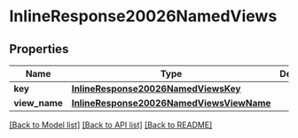 # InlineResponse20026NamedViews

## Properties
Name | Type | Description | Notes
------------ | ------------- | ------------- | -------------
**key** | [**InlineResponse20026NamedViewsKey**](InlineResponse20026NamedViewsKey.md) |  | [optional] 
**view_name** | [**InlineResponse20026NamedViewsViewName**](InlineResponse20026NamedViewsViewName.md) |  | [optional] 

[[Back to Model list]](../README.md#documentation-for-models) [[Back to API list]](../README.md#documentation-for-api-endpoints) [[Back to README]](../README.md)


